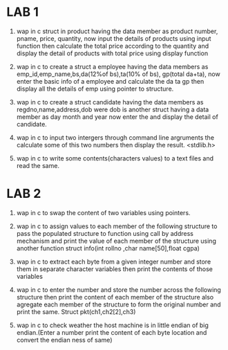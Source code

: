 # LAB 1
1. wap in c struct in product having the data member as product number, pname, price, quantity, now input the details of products using input function then calculate the total price according to the quantity and display the detail of products with total price using display function

2. wap in c to create a struct a employee having the data members as emp_id,emp_name,bs,da(12%of bs),ta(10% of bs), gp(total da+ta), now enter the basic info of a employee and calculate the da ta gp then display all the details of emp using pointer to structure.

3. wap in c to create a struct candidate having the data members as regdno,name,address,dob were dob is another struct having a data member as day month and year now enter the and display the detail of candidate.

4. wap in c to input two intergers through command line argruments the calculate some of this two numbers then display the result.
<stdlib.h>

5. wap in c to write some contents(characters values) to a text files and read the same.

# LAB 2
1. wap in c to swap the content of two variables using pointers.

2. wap in c to assign values to each member of the following structure to pass the populated structure to function using call by address mechanism and print the value of each member of the structure using another function struct info(int rollno ,char name[50],float cgpa)

3. wap in c to extract each byte from a given integer number and store them in separate character variables then print the contents of those variables 

4. wap in c to enter the number and store the number across the following structure then print the content of each member of the structure also agregate each member of the structure to form the original number and print the same. Struct pkt(ch1,ch2[2],ch3)

5. wap in c to check weather the host machine is in little endian of big endian.(Enter a number print the content of each byte location and convert the endian ness of same)